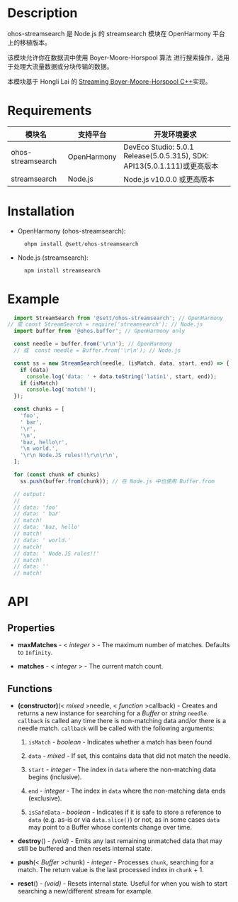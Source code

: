 Description
===========

ohos-streamsearch 是 Node.js 的 streamsearch 模块在 OpenHarmony 平台上的移植版本。

该模块允许你在数据流中使用 Boyer-Moore-Horspool 算法 进行搜索操作，适用于处理大流量数据或分块传输的数据。

本模块基于 Hongli Lai 的 [Streaming Boyer-Moore-Horspool C++](https://github.com/FooBarWidget/boyer-moore-horspool)实现。


Requirements
============
|模块名|支持平台|开发环境要求|
|--|--|--|
|ohos-streamsearch|OpenHarmony|DevEco Studio: 5.0.1 Release(5.0.5.315), SDK: API13(5.0.1.111)或更高版本|
|streamsearch|Node.js|Node.js v10.0.0 或更高版本|

Installation
============
- OpenHarmony (ohos-streamsearch):
  ```js
    ohpm install @sett/ohos-streamsearch
  ```
- Node.js (streamsearch):
  ```js
    npm install streamsearch
  ```

Example
=======

```js
  import StreamSearch from '@sett/ohos-streamsearch'; // OpenHarmony
// 或 const StreamSearch = require('streamsearch'); // Node.js
  import buffer from '@ohos.buffer'; // OpenHarmony only

  const needle = buffer.from('\r\n'); // OpenHarmony
  // 或  const needle = Buffer.from('\r\n'); // Node.js

  const ss = new StreamSearch(needle, (isMatch, data, start, end) => {
    if (data)
      console.log('data: ' + data.toString('latin1', start, end));
    if (isMatch)
      console.log('match!');
  });

  const chunks = [
    'foo',
    ' bar',
    '\r',
    '\n',
    'baz, hello\r',
    '\n world.',
    '\r\n Node.JS rules!!\r\n\r\n',
  ];

  for (const chunk of chunks)
    ss.push(buffer.from(chunk)); // 在 Node.js 中也使用 Buffer.from

  // output:
  //
  // data: 'foo'
  // data: ' bar'
  // match!
  // data: 'baz, hello'
  // match!
  // data: ' world.'
  // match!
  // data: ' Node.JS rules!!'
  // match!
  // data: ''
  // match!
```


API
===

Properties
----------

* **maxMatches** - < _integer_ > - The maximum number of matches. Defaults to `Infinity`.

* **matches** - < _integer_ > - The current match count.


Functions
---------

* **(constructor)**(< _mixed_ >needle, < _function_ >callback) - Creates and returns a new instance for searching for a _Buffer_ or _string_ `needle`. `callback` is called any time there is non-matching data and/or there is a needle match. `callback` will be called with the following arguments:

  1. `isMatch` - _boolean_ - Indicates whether a match has been found

  2. `data` - _mixed_ - If set, this contains data that did not match the needle.

  3. `start` - _integer_ - The index in `data` where the non-matching data begins (inclusive).

  4. `end` - _integer_ - The index in `data` where the non-matching data ends (exclusive).

  5. `isSafeData` - _boolean_ - Indicates if it is safe to store a reference to `data` (e.g. as-is or via `data.slice()`) or not, as in some cases `data` may point to a Buffer whose contents change over time.

* **destroy**() - _(void)_ - Emits any last remaining unmatched data that may still be buffered and then resets internal state.

* **push**(< _Buffer_ >chunk) - _integer_ - Processes `chunk`, searching for a match. The return value is the last processed index in `chunk` + 1.

* **reset**() - _(void)_ - Resets internal state. Useful for when you wish to start searching a new/different stream for example.

